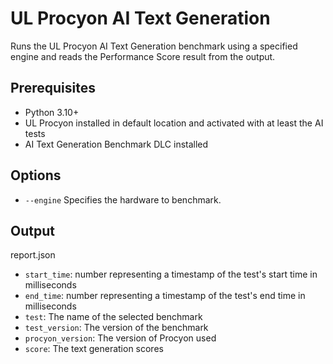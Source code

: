 # UL Procyon AI Text Generation

Runs the UL Procyon AI Text Generation benchmark using a specified engine and reads the Performance Score result from the output.

## Prerequisites

- Python 3.10+
- UL Procyon installed in default location and activated with at least the AI tests
- AI Text Generation Benchmark DLC installed

## Options

- `--engine` Specifies the hardware to benchmark.

## Output

report.json
- `start_time`: number representing a timestamp of the test's start time in milliseconds
- `end_time`: number representing a timestamp of the test's end time in milliseconds
- `test`: The name of the selected benchmark
- `test_version`: The version of the benchmark
- `procyon_version`: The version of Procyon used
- `score`: The text generation scores
